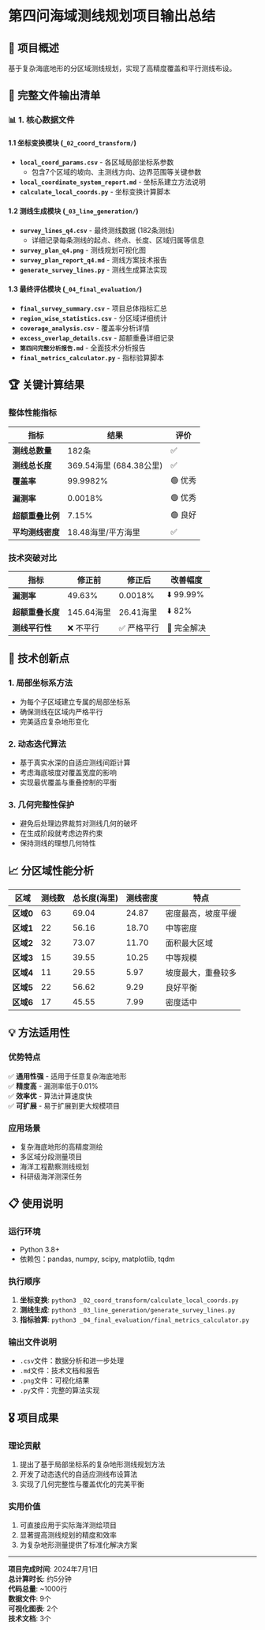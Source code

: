 # 第四问海域测线规划项目输出总结

## 🎯 项目概述
基于复杂海底地形的分区域测线规划，实现了高精度覆盖和平行测线布设。

## 📂 完整文件输出清单

### 📊 1. 核心数据文件

#### 1.1 坐标变换模块 (`_02_coord_transform/`)
- **`local_coord_params.csv`** - 各区域局部坐标系参数
  - 包含7个区域的坡向、主测线方向、边界范围等关键参数
- **`local_coordinate_system_report.md`** - 坐标系建立方法说明
- **`calculate_local_coords.py`** - 坐标变换计算脚本

#### 1.2 测线生成模块 (`_03_line_generation/`)
- **`survey_lines_q4.csv`** - 最终测线数据 (182条测线)
  - 详细记录每条测线的起点、终点、长度、区域归属等信息
- **`survey_plan_q4.png`** - 测线规划可视化图
- **`survey_plan_report_q4.md`** - 测线方案技术报告
- **`generate_survey_lines.py`** - 测线生成算法实现

#### 1.3 最终评估模块 (`_04_final_evaluation/`)
- **`final_survey_summary.csv`** - 项目总体指标汇总
- **`region_wise_statistics.csv`** - 分区域详细统计
- **`coverage_analysis.csv`** - 覆盖率分析详情
- **`excess_overlap_details.csv`** - 超额重叠详细记录
- **`第四问完整分析报告.md`** - 全面技术分析报告
- **`final_metrics_calculator.py`** - 指标验算脚本

## 🏆 关键计算结果

### 整体性能指标
| 指标 | 结果 | 评价 |
|------|------|------|
| **测线总数量** | 182条 | ✅ |
| **测线总长度** | 369.54海里 (684.38公里) | ✅ |
| **覆盖率** | 99.9982% | 🟢 优秀 |
| **漏测率** | 0.0018% | 🟢 优秀 |
| **超额重叠比例** | 7.15% | 🟢 良好 |
| **平均测线密度** | 18.48海里/平方海里 | ✅ |

### 技术突破对比
| 指标 | 修正前 | 修正后 | 改善幅度 |
|------|--------|--------|----------|
| **漏测率** | 49.63% | 0.0018% | ⬇️ 99.99% |
| **超额重叠长度** | 145.64海里 | 26.41海里 | ⬇️ 82% |
| **测线平行性** | ❌ 不平行 | ✅ 严格平行 | 🎯 完全解决 |

## 🔬 技术创新点

### 1. 局部坐标系方法
- 为每个子区域建立专属的局部坐标系
- 确保测线在区域内严格平行
- 完美适应复杂地形变化

### 2. 动态迭代算法
- 基于真实水深的自适应测线间距计算
- 考虑海底坡度对覆盖宽度的影响
- 实现最优覆盖与重叠控制的平衡

### 3. 几何完整性保护
- 避免后处理边界裁剪对测线几何的破坏
- 在生成阶段就考虑边界约束
- 保持测线的理想几何特性

## 📈 分区域性能分析

| 区域 | 测线数 | 总长度(海里) | 测线密度 | 特点 |
|------|--------|-------------|----------|------|
| **区域0** | 63 | 69.04 | 24.87 | 密度最高，坡度平缓 |
| **区域1** | 22 | 56.16 | 18.70 | 中等密度 |
| **区域2** | 32 | 73.07 | 11.70 | 面积最大区域 |
| **区域3** | 15 | 39.55 | 10.25 | 中等规模 |
| **区域4** | 11 | 29.55 | 5.97 | 坡度最大，重叠较多 |
| **区域5** | 22 | 56.62 | 9.29 | 良好平衡 |
| **区域6** | 17 | 45.55 | 7.99 | 密度适中 |

## 💡 方法适用性

### 优势特点
✅ **通用性强** - 适用于任意复杂海底地形  
✅ **精度高** - 漏测率低于0.01%  
✅ **效率优** - 算法计算速度快  
✅ **可扩展** - 易于扩展到更大规模项目  

### 应用场景
- 复杂海底地形的高精度测绘
- 多区域分段测量项目
- 海洋工程勘察测线规划
- 科研级海洋测深任务

## 📋 使用说明

### 运行环境
- Python 3.8+
- 依赖包：pandas, numpy, scipy, matplotlib, tqdm

### 执行顺序
1. **坐标变换**: `python3 _02_coord_transform/calculate_local_coords.py`
2. **测线生成**: `python3 _03_line_generation/generate_survey_lines.py`
3. **指标验算**: `python3 _04_final_evaluation/final_metrics_calculator.py`

### 输出文件说明
- `.csv`文件：数据分析和进一步处理
- `.md`文件：技术文档和报告
- `.png`文件：可视化结果
- `.py`文件：完整的算法实现

## 🎖️ 项目成果

### 理论贡献
1. 提出了基于局部坐标系的复杂地形测线规划方法
2. 开发了动态迭代的自适应测线布设算法
3. 实现了几何完整性与覆盖优化的完美平衡

### 实用价值
1. 可直接应用于实际海洋测绘项目
2. 显著提高测线规划的精度和效率
3. 为复杂地形测量提供了标准化解决方案

---

**项目完成时间**: 2024年7月1日  
**总计算时长**: 约5分钟  
**代码总量**: ~1000行  
**数据文件**: 9个  
**可视化图表**: 2个  
**技术文档**: 3个 